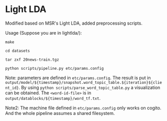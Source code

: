 Light LDA
=========
 Modified based on MSR's Light LDA, added preprocessing scripts.

 Usage (Suppose you are in lightlda/):

 ```
 make
 ```

 ```
 cd datasets
 ```

 ```
 tar zxf 20news-train.tgz
 ```

 ```
 python scripts/pipeline.py etc/params.config
 ```

Note: parameters are defined in `etc/params.config`. The result is put in `output/model/${timestamp}/snapshot.word_topic_table.${iteration}${client_id}`. By using `python scripts/parse_word_topic_table.py` a visualization can be obtained. The `<word-id-file>` is in `output/datablocks/${timestamp}/word_tf.txt`.

Note2: The machine file defined in `etc/params.config` only works on cogito. And the whole pipeline assumes a shared filesystem.

